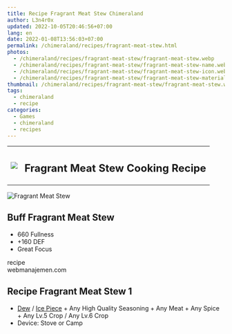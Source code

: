 ```yaml
---
title: Recipe Fragrant Meat Stew Chimeraland
author: L3n4r0x
updated: 2022-10-05T20:46:56+07:00
lang: en
date: 2022-01-08T13:56:03+07:00
permalink: /chimeraland/recipes/fragrant-meat-stew.html
photos:
  - /chimeraland/recipes/fragrant-meat-stew/fragrant-meat-stew.webp
  - /chimeraland/recipes/fragrant-meat-stew/fragrant-meat-stew-name.webp
  - /chimeraland/recipes/fragrant-meat-stew/fragrant-meat-stew-icon.webp
  - /chimeraland/recipes/fragrant-meat-stew/fragrant-meat-stew-material.webp
thumbnail: /chimeraland/recipes/fragrant-meat-stew/fragrant-meat-stew.webp
tags:
  - chimeraland
  - recipe
categories:
  - Games
  - chimeraland
  - recipes
---
```


<section id="bootstrap-wrapper">
  <link
    rel="stylesheet"
    href="https://rawcdn.githack.com/dimaslanjaka/Web-Manajemen/870a349/css/bootstrap-5-3-0-alpha3-wrapper.css"
  />
  <div class="row mb-2">
    <div class="col-md-12 mb-2">
      <table class="table" id="post-info">
        <tbody>
          <tr>
            <td>
              <img
                class="d-inline-block me-2"
                src="/chimeraland/recipes/fragrant-meat-stew/fragrant-meat-stew-icon.webp"
                width="auto"
                height="auto"
              />
            </td>
            <td><h1 class="fs-5">Fragrant Meat Stew Cooking Recipe</h1></td>
          </tr>
        </tbody>
      </table>
    </div>
  </div>
  <div class="card mb-2 bg-dark text-light">
    <div class="row g-0">
      <div class="col-sm-4 position-relative mb-2">
        <img
          src="/chimeraland/recipes/fragrant-meat-stew/fragrant-meat-stew-material.webp"
          class="card-img fit-cover w-100 h-100"
          alt="Fragrant Meat Stew"
          data-fancybox="true"
        />
      </div>
      <div class="col-sm-8 mb-2">
        <div class="card-body">
          <h2 class="card-title fs-5">Buff Fragrant Meat Stew</h2>
          <div class="card-text">
            <ul>
              <li>660 Fullness</li>
              <li>+160 DEF</li>
              <li>Great Focus</li>
            </ul>
          </div>
          <span class="badge rounded-pill bg-dark text-white">recipe</span>
        </div>
        <div class="card-footer text-end text-muted">webmanajemen.com</div>
      </div>
    </div>
  </div>
  <div class="row mb-2">
    <div class="col-12 col-lg-6 recipe-item mb-2">
      <div class="card">
        <div class="card-body">
          <h2 class="card-title fs-5">Recipe Fragrant Meat Stew 1</h2>
          <div class="card-text">
            <ul>
              <li>
                <a
                  class="text-decoration-none"
                  href="/chimeraland/materials/dew.html"
                  >Dew</a
                ><span> / </span
                ><a
                  class="text-decoration-none"
                  href="/chimeraland/materials/ice-piece.html"
                  >Ice Piece</a
                ><span> + </span>Any High Quality Seasoning<span> + </span>Any
                Meat<span> + </span>Any Spice<span> + </span>Any Lv.5 Crop<span>
                  / </span
                >Any Lv.6 Crop
              </li>
              <li>Device: Stove or Camp</li>
            </ul>
          </div>
        </div>
      </div>
    </div>
  </div>
</section>